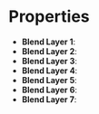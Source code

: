 

# Properties

- **Blend Layer 1**: 
- **Blend Layer 2**: 
- **Blend Layer 3**: 
- **Blend Layer 4**: 
- **Blend Layer 5**: 
- **Blend Layer 6**: 
- **Blend Layer 7**: 



